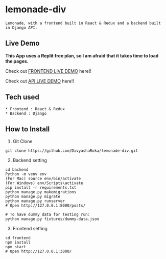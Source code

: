 # lemonade-div


```
Lemonade, with a frontend built in React & Redux and a backend built in Django API.
```

## Live Demo

**This App uses a Replit free plan, so I am afraid that it takes time to load the pages.**

Check out [FRONTEND LIVE DEMO](https://lemonade-front.divyasharoka.repl.co/) here!!

Check out [API LIVE DEMO](https://lemonade-backend-1.divyasharoka.repl.co/) here!!

## Tech used

```
* Frontend : React & Redux
* Backend : Django
```

## How to Install

1. Git Clone

```
git clone https://github.com/DivyashaRoka/lemonade-div.git
```

2. Backend setting

```
cd backend
Python -m venv env
(For Mac) source env/bin/activate
(For Windows) env/Scripts\activate
pip install -r requirements.txt
python manage.py makemigrations
python manage.py migrate
python manage.py runserver
# Open http://127.0.0.1:8000/posts/

# To have dummy data for testing run:
python manage.py fixtures/dummy-data.json
```

3. Frontend setting

```
cd frontend
npm install
npm start
# Open http://127.0.0.1:3000/
```
